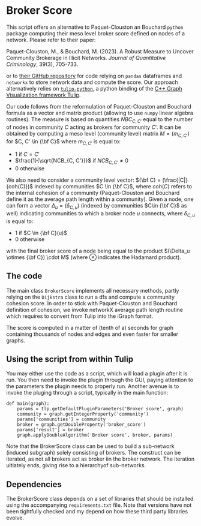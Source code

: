 # Broker Score
This script offers an alternative to Paquet-Clouston an Bouchard `python` package computing their meso level broker score defined on nodes of a network. Please refer to their paper:

Paquet-Clouston, M., & Bouchard, M. (2023). A Robust Measure to Uncover Community Brokerage in Illicit Networks. _Journal of Quantitative Criminology_, 39(3), 705-733.

or to [their GitHub repository](https://github.com/Masarah/community_broker_score) for code relying on `pandas` dataframes and `networkx` to store network data and compute the score. Our approach alternatively relies on [`tulip-python`](https://pypi.org/project/tulip-python/), a python binding of the [C++ Graph Visualization framework Tulip](https://tulip.labri.fr/).

Our code follows from the reformulation of Paquet-Clouston and Bouchard formula as a vector and matrix product (allowing to use `numpy` linear algebra routines). The measure is based on quantities $NBC_{C, C'}$ equal to the number of nodes in community $C$ acting as brokers for community $C'$. It can be obtained by computing a meso level (community level) matrix $M = (m_{C,C'})$ for $C, C' \in {\bf C}$ where $m_{C,C'}$ is equal to:

- 1 if $C = C'$
- $\frac{1}{\sqrt{NCB_{C, C'}}}$ if $NCB_{C, C'} \not = 0$
- 0 otherwise

We also need to consider a community level vector: ${\bf C} = (\frac{|C|}{coh(C)})$ indexed by communities $C \in {\bf C}$, where $coh(C)$ refers to the internal cohesion of a community (Paquet-Clouston and Bouchard define it as the average path length within a community). Given a node, one can form a vector $\Delta_u = (\delta_{C,u})$ (indexed by communities $C\in {\bf C}$ as well) indicating communities to which a broker node $u$ connects, where $\delta_{C, u}$ is equal to:

- 1 if $C \in {\bf C}(u)$
- 0 otherwise

with the final broker score of a node being equal to the product $(\Delta_u \otimes {\bf C}) \cdot M$ (where $\otimes$ indicates the Hadamard product).

## The code
The main class `BrokerScore` implements all necessary methods, partly relying on the `Dijkstra` class to run a dfs and compute a community cohesion score. In order to stick with Paquet-Clouston and Bouchard definition of cohesion, we invoke networkX average path length routine which requires to convert from Tulip into the iGraph format.

The score is computed in a matter of (tenth of a) seconds for graph containing thousands of nodes and edges and even faster for smaller graphs.

## Using the script from within Tulip
You may either use the code as a script, which will load a plugin after it is run. You then need to invoke the plugin through the GUI, paying attention to the parameters the plugin needs to properly run. Another avenue is to invoke the pluging through a script, typically in the main function:
```
def main(graph):
    params = tlp.getDefaultPluginParameters('Broker score', graph)
    community = graph.getIntegerProperty('community')
    params['communities'] = community
    broker = graph.getDoubleProperty('broker_score')
    params['result'] = broker
    graph.applyDoubleAlgorithm('Broker score', broker, params)
```
Note that the BrokerScore class can be used to build a sub-network (induced subgraph) solely consisting of brokers. The construct can be iterated, as not all brokers act as broker iin the broker network. The iteration ultiately ends, giving rise to a hierarchyof sub-networks.

## Dependencies
The BrokerScore class depends on a set of libraries that should be installed using the accompanying `requirements.txt` file. Note that versions have not been tightfully checked and my depend on how these third party libraries evolve.


